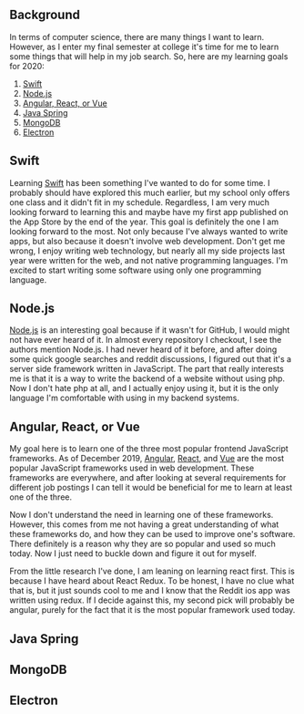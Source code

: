 ## Background

In terms of computer science, there are many things I want to learn. However, as I enter my final semester at college it's time for me to learn some things that will help in my job search. So, here are my learning goals for 2020:

1. [Swift](#swift)
2. [Node.js](#nodejs)
3. [Angular, React, or Vue](#angular-react-or-view)
4. [Java Spring](#java-spring)
5. [MongoDB](#mongodb)
6. [Electron](#electron)

## Swift

Learning <a href="https://developer.apple.com/swift/" target="_blank">Swift</a> has been something I've wanted to do for some time. I probably should have explored this much earlier, but my school only offers one class and it didn't fit in my schedule. Regardless, I am very much looking forward to learning this and maybe have my first app published on the App Store by the end of the year. This goal is definitely the one I am looking forward to the most. Not only because I've always wanted to write apps, but also because it doesn't involve web development. Don't get me wrong, I enjoy writing web technology, but nearly all my side projects last year were written for the web, and not native programming languages. I'm excited to start writing some software using only one programming language.

## Node.js

<a href="https://nodejs.org/en/" target="_blank">Node.js</a> is an interesting goal because if it wasn't for GitHub, I would might not have ever heard of it. In almost every repository I checkout, I see the authors mention Node.js. I had never heard of it before, and after doing some quick google searches and reddit discussions, I figured out that it's a server side framework written in JavaScript. The part that really interests me is that it is a way to write the  backend of a website without using php. Now I don't hate php at all, and I actually enjoy using it, but it is the only language I'm comfortable with using in my backend systems.

## Angular, React, or Vue

My goal here is to learn one of the three most popular frontend JavaScript frameworks. As of December 2019, <a href="https://angular.io/" target="_blank">Angular</a>, <a href="https://reactjs.org/" target="_blank">React</a>, and <a href="https://vuejs.org/" target="_blank">Vue</a> are the most popular JavaScript frameworks used in web development. These frameworks are everywhere, and after looking at several requirements for different job postings I can tell it would be beneficial for me to learn at least one of the three. 

Now I don't understand the need in learning one of these frameworks. However, this comes from me not having a great understanding of what these frameworks do, and how they can be used to improve one's software. There definitely is a reason why they are so popular and used so much today. Now I just need to buckle down and figure it out for myself.

From the little research I've done, I am leaning on learning react first. This is because I have heard about React Redux. To be honest, I have no clue what that is, but it just sounds cool to me and I know that the Reddit ios app was written using redux. If I decide against this, my second pick will probably be angular, purely for the fact that it is the most popular framework used today.

## Java Spring


## MongoDB


## Electron
